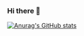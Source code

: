 ### Hi there 👋
[![Anurag's GitHub stats](https://github-readme-stats.vercel.app/api?username=Kobaayyy)](https://github.com/anuraghazra/github-readme-stats)

<!--
**Kobaayyy/Kobaayyy** is a ✨ _special_ ✨ repository because its `README.md` (this file) appears on your GitHub profile.

Here are some ideas to get you started:

- 🔭 I’m currently working on ...
- 🌱 I’m currently learning ...
- 👯 I’m looking to collaborate on ...
- 🤔 I’m looking for help with ...
- 💬 Ask me about ...
- 📫 How to reach me: ...
- 😄 Pronouns: ...
- ⚡ Fun fact: ...
-->
